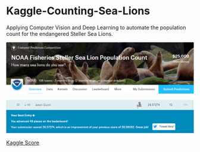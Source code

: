 # Kaggle-Counting-Sea-Lions
Applying Computer Vision and Deep Learning to automate the population count for the endangered Steller Sea Lions.

[//]: # (Image References)

[im01]: ./github_pics/sea_lion_banner.jpg "Sea Lion Banner"
[im02]: ./github_pics/sea_lion_rank.png "Kaggle Sea Lion Rank"

![alt text][im01]

![alt text][im02]

[Kaggle Score](https://www.kaggle.com/jasonquick)

